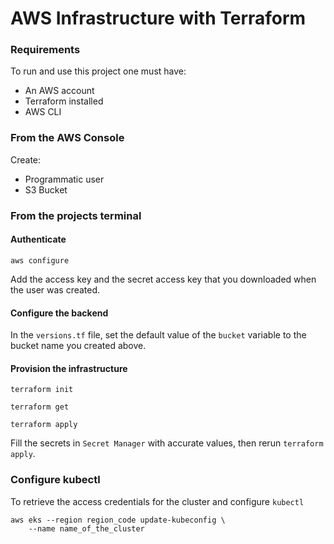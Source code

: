 # AWS Infrastructure with Terraform
 
### Requirements
To run and use this project one must have:
- An AWS account
- Terraform installed
- AWS CLI

### From the AWS Console

Create:
- Programmatic user 
- S3 Bucket 


### From the projects terminal

#### Authenticate
```commandline
aws configure
```
Add the access key and the secret access key that you downloaded when the user was created.

#### Configure the backend
In the ```versions.tf``` file, set the default value of the ```bucket``` variable to the bucket name you created above.

#### Provision the infrastructure
```
terraform init
```
```
terraform get
```
```
terraform apply
```

Fill the secrets in ```Secret Manager``` with accurate values, then rerun ```terraform apply```.

### Configure kubectl
To retrieve the access credentials for the cluster and configure ```kubectl```
```commandline
aws eks --region region_code update-kubeconfig \
    --name name_of_the_cluster
```
